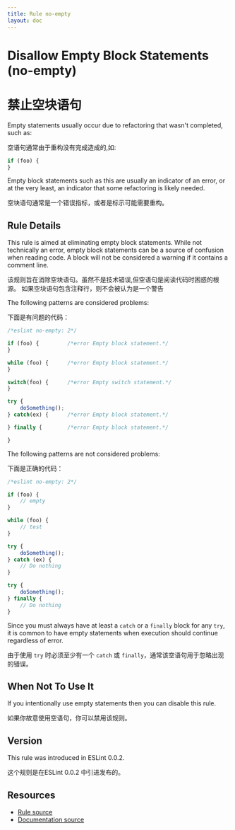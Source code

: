 ```yaml
---
title: Rule no-empty
layout: doc
---
```

<!-- Note: No pull requests accepted for this file. See README.md in the root directory for details. -->
# Disallow Empty Block Statements (no-empty)

# 禁止空块语句

Empty statements usually occur due to refactoring that wasn't completed, such as:

空语句通常由于重构没有完成造成的,如:

```js
if (foo) {
}
```

Empty block statements such as this are usually an indicator of an error, or at the very least, an indicator that some refactoring is likely needed.

空块语句通常是一个错误指标，或者是标示可能需要重构。

## Rule Details

This rule is aimed at eliminating empty block statements. While not technically an error, empty block statements can be a source of confusion when reading code.
A block will not be considered a warning if it contains a comment line.

该规则旨在消除空块语句。虽然不是技术错误,但空语句是阅读代码时困惑的根源。
如果空块语句包含注释行，则不会被认为是一个警告

The following patterns are considered problems:

下面是有问题的代码：

```js
/*eslint no-empty: 2*/

if (foo) {         /*error Empty block statement.*/
}

while (foo) {      /*error Empty block statement.*/
}

switch(foo) {      /*error Empty switch statement.*/
}

try {
    doSomething();
} catch(ex) {      /*error Empty block statement.*/

} finally {        /*error Empty block statement.*/

}
```

The following patterns are not considered problems:

下面是正确的代码：

```js
/*eslint no-empty: 2*/

if (foo) {
    // empty
}

while (foo) {
    // test
}

try {
    doSomething();
} catch (ex) {
    // Do nothing
}

try {
    doSomething();
} finally {
    // Do nothing
}
```

Since you must always have at least a `catch` or a `finally` block for any `try`, it is common to have empty statements when execution should continue regardless of error.

由于使用 `try` 时必须至少有一个 `catch` 或 `finally`，通常该空语句用于忽略出现的错误。

## When Not To Use It

If you intentionally use empty statements then you can disable this rule.

如果你故意使用空语句，你可以禁用该规则。

## Version

This rule was introduced in ESLint 0.0.2.

这个规则是在ESLint 0.0.2 中引进发布的。

## Resources

* [Rule source](https://github.com/eslint/eslint/tree/master/lib/rules/no-empty.js)
* [Documentation source](https://github.com/eslint/eslint/tree/master/docs/rules/no-empty.md)
